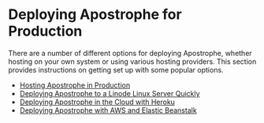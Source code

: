 # Deploying Apostrophe for Production

There are a number of different options for deploying Apostrophe, whether hosting on your own system or using various hosting providers. This section provides instructions on getting set up with some popular options.

* [Hosting Apostrophe in Production](/devops/deployment/deployment.md)
* [Deploying Apostrophe to a Linode Linux Server Quickly](/devops/deployment/linode.md)
* [Deploying Apostrophe in the Cloud with Heroku](/devops/deployment/deploying-apostrophe-in-the-cloud-with-heroku.md)
* [Deploying Apostrophe with AWS and Elastic Beanstalk](/devops/deployment/deploying-apostrophe-in-the-cloud-with-aws.md)
